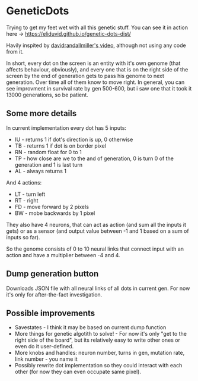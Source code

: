 # GeneticDots
Trying to get my feet wet with all this genetic stuff. You can see it in action here -> https://eliduvid.github.io/genetic-dots-dist/

Havily inspited by [davidrandallmiller's video](https://www.youtube.com/watch?v=N3tRFayqVtk), although not using any code from it.

In short, every dot on the screen is an entity with it's own genome (that affects behaviour, obviously), and every one that is on the right side of the screen by the end of generation gets to pass his genome to next generation. Over time all of them know to move right. In general, you can see improvment in survival rate by gen 500-600, but i saw one that it took it 13000 generations, so be patient.

## Some more details
In current implementation every dot has 5 inputs:
* IU - returns 1 if dot's direction is up, 0 otherwise
* TB - returns 1 if dot is on border pixel
* RN - random float for 0 to 1
* TP - how close are we to the and of generation, 0 is turn 0 of the generation and 1 is last turn
* AL - always returns 1

And 4 actions:
* LT - turn left
* RT - right
* FD - move forward by 2 pixels
* BW - mobe backwards by 1 pixel

They also have 4 neurons, that can act as action (and sum all the inputs it gets) or as a sensor (and output value between -1 and 1 based on a sum of inputs so far).

So the genome consists of 0 to 10 neural links that connect input with an action and have a multiplier between -4 and 4.

## Dump generation button
Downloads JSON file with all neural links of all dots in current gen. For now it's only for after-the-fact investigation.

## Possible improvements
* Savestates - I think it may be based on current dump function
* More things for genetic algotith  to solve! - For now it's only "get to the right side of the board", but its relatively easy to write other ones or even do it user-defined.
* More knobs and handles: neuron number, turns in gen, mutation rate, link number - you name it
* Possibly rewrite dot implementation so they could interact with each other (for now they can even occupate same pixel).
